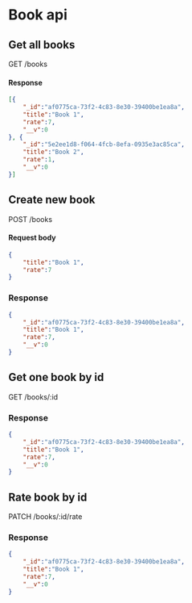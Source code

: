 # Book api

## Get all books

GET /books

#### Response
```json
[{
    "_id":"af0775ca-73f2-4c83-8e30-39400be1ea8a",
    "title":"Book 1",
    "rate":7,
    "__v":0
}, {
    "_id":"5e2ee1d8-f064-4fcb-8efa-0935e3ac85ca",
    "title":"Book 2",
    "rate":1,
    "__v":0
}]
```
## Create new book

POST /books

#### Request body
```json
{
    "title":"Book 1",
    "rate":7
}
```

### Response
```json
{
    "_id":"af0775ca-73f2-4c83-8e30-39400be1ea8a",
    "title":"Book 1",
    "rate":7,
    "__v":0
}
```
## Get one book by id

GET /books/:id

### Response
```json
{
    "_id":"af0775ca-73f2-4c83-8e30-39400be1ea8a",
    "title":"Book 1",
    "rate":7,
    "__v":0
}
```

## Rate book by id

PATCH /books/:id/rate

### Response
```json
{
    "_id":"af0775ca-73f2-4c83-8e30-39400be1ea8a",
    "title":"Book 1",
    "rate":7,
    "__v":0
}
```